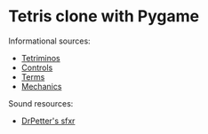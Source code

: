 # Tetris clone with Pygame

Informational sources:
* [Tetriminos](http://strategywiki.org/wiki/Tetris_Party/Tetriminos)
* [Controls](http://www.tetrisfriends.com/help/tips_appendix.php#controls)
* [Terms](http://www.tetrisfriends.com/help/tips_appendix.php#tetristerminology)
* [Mechanics](http://meatfighter.com/nintendotetrisai/)

Sound resources:
* [DrPetter's sfxr](http://www.drpetter.se/project_sfxr.html)
